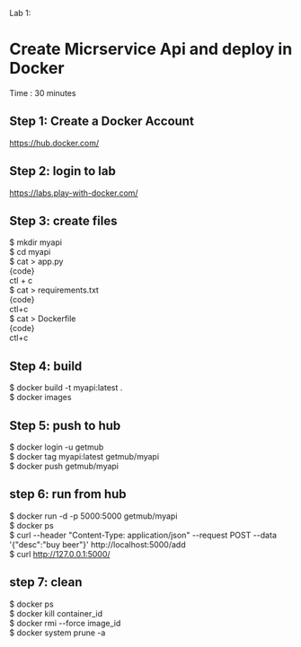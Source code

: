 Lab 1: 
# Create Micrservice Api and deploy in Docker #
Time : 30 minutes

## Step 1: Create a Docker Account ##
https://hub.docker.com/

## Step 2: login to lab ##
https://labs.play-with-docker.com/

## Step 3: create files ##
$ mkdir myapi <br/>
$ cd myapi <br/>
$ cat > app.py  <br/>
{code}  <br/>
ctl + c	  <br/>
$ cat > requirements.txt  <br/>
{code}  <br/>
ctl+c  <br/>
$ cat > Dockerfile  <br/>
{code}  <br/>
ctl+c  <br/>
## Step 4: build ##  
$ docker build -t myapi:latest .   <br/>
$ docker images  <br/>

## Step 5: push to hub ##
$ docker login -u getmub  <br/>
$ docker tag myapi:latest getmub/myapi  <br/>
$ docker push getmub/myapi  <br/>

## step 6: run from hub ##
$ docker run -d -p 5000:5000 getmub/myapi  <br/>
$ docker ps  <br/>
$ curl --header "Content-Type: application/json" --request POST  --data '{"desc":"buy beer"}'  http://localhost:5000/add  <br/>
$ curl http://127.0.0.1:5000/  <br/>

## step 7: clean ##
$ docker ps  <br/>
$ docker kill container_id  <br/>
$ docker rmi --force image_id <br/>
$ docker system prune -a  <br/>

